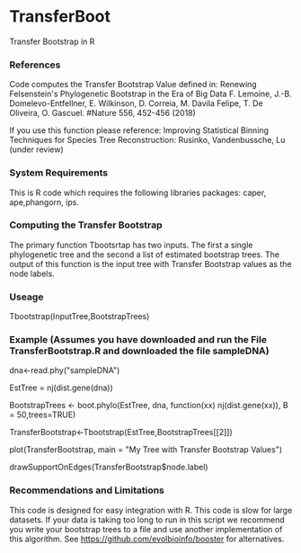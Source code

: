 # TransferBoot
Transfer Bootstrap in R

### References
Code computes the Transfer Bootstrap Value defined in: Renewing Felsenstein's Phylogenetic Bootstrap in the Era of Big Data F. Lemoine, J.-B. Domelevo-Entfellner, E. Wilkinson, D. Correia, M. Davila Felipe, T. De Oliveira, O. Gascuel. #Nature 556, 452-456 (2018)

If you use this function please reference: Improving Statistical Binning Techniques for Species Tree Reconstruction: Rusinko, Vandenbussche, Lu (under review)


### System Requirements

This is R code which requires the following libraries packages: caper, ape,phangorn, ips.  

### Computing the Transfer Bootstrap

The primary function Tbootsrtap has two inputs.  The first a single phylogenetic tree and the second a list of estimated bootstrap trees. The output of this function is the input tree with Transfer Bootstrap values as the node labels.

### Useage

Tbootstrap(InputTree,BootstrapTrees)

### Example (Assumes you have downloaded and run the File TransferBootstrap.R and downloaded the file sampleDNA)

dna<-read.phy("sampleDNA") 

EstTree = nj(dist.gene(dna)) 

BootstrapTrees <- boot.phylo(EstTree, dna, function(xx) nj(dist.gene(xx)), B = 50,trees=TRUE) 

TransferBootstrap<-Tbootstrap(EstTree,BootstrapTrees[[2]])

plot(TransferBootstrap, main = "My Tree with Transfer Bootstrap Values")

drawSupportOnEdges(TransferBootstrap$node.label)

### Recommendations and Limitations
This code is designed for easy integration with R.  This code is slow for large datasets.  If your data is taking too long to run in this script we recommend you write your bootstrap trees to a file and use another implementation of this algorithm.  See https://github.com/evolbioinfo/booster for alternatives.  








